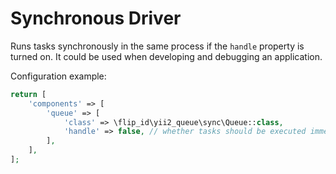 Synchronous Driver
==================

Runs tasks synchronously in the same process if the `handle` property is turned on.
It could be used when developing and debugging an application.

Configuration example:

```php
return [
    'components' => [
        'queue' => [
            'class' => \flip_id\yii2_queue\sync\Queue::class,
            'handle' => false, // whether tasks should be executed immediately
        ],
    ],
];
```
